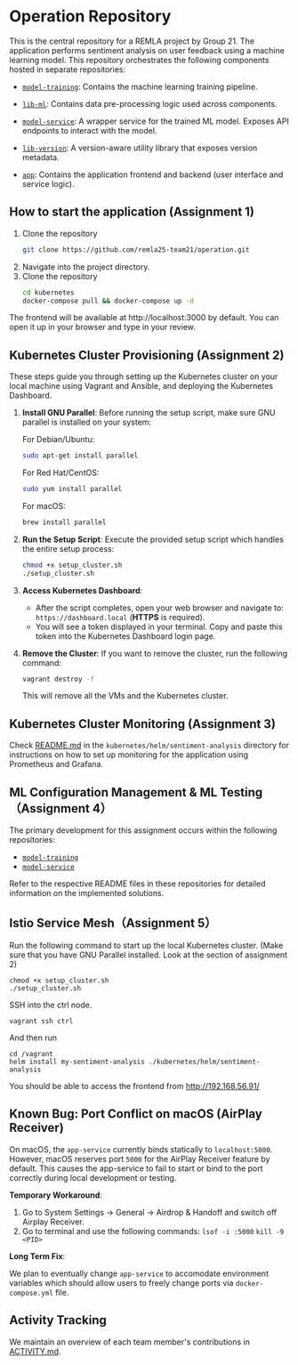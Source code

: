 # Operation Repository

This is the central repository for a REMLA project by Group 21. The application performs sentiment analysis on user feedback using a machine learning model. This repository orchestrates the following components hosted in separate repositories:

- [`model-training`](https://github.com/remla25-team21/model-training): Contains the machine learning training pipeline.

- [`lib-ml`](https://github.com/remla25-team21/lib-ml): Contains data pre-processing logic used across components.

- [`model-service`](https://github.com/remla25-team21/model-service): A wrapper service for the trained ML model. Exposes API endpoints to interact with the model.

- [`lib-version`](https://github.com/remla25-team21/lib-version): A version-aware utility library that exposes version metadata.

- [`app`](https://github.com/remla25-team21/app): Contains the application frontend and backend (user interface and service logic).

## How to start the application (Assignment 1)

1. Clone the repository
   ```bash
   git clone https://github.com/remla25-team21/operation.git
   ```
2. Navigate into the project directory.
3. Clone the repository
   ```bash
   cd kubernetes
   docker-compose pull && docker-compose up -d
   ```

The frontend will be available at http://localhost:3000 by default. You can open it up in your browser and type in your review.

## Kubernetes Cluster Provisioning (Assignment 2)

These steps guide you through setting up the Kubernetes cluster on your local machine using Vagrant and Ansible, and deploying the Kubernetes Dashboard.

1. **Install GNU Parallel**:
   Before running the setup script, make sure GNU parallel is installed on your system:

   For Debian/Ubuntu:

   ```bash
   sudo apt-get install parallel
   ```

   For Red Hat/CentOS:

   ```bash
   sudo yum install parallel
   ```

   For macOS:

   ```bash
   brew install parallel
   ```

2. **Run the Setup Script**:
   Execute the provided setup script which handles the entire setup process:

   ```bash
   chmod +x setup_cluster.sh
   ./setup_cluster.sh
   ```

3. **Access Kubernetes Dashboard**:

   - After the script completes, open your web browser and navigate to: `https://dashboard.local` (**HTTPS** is required).
   - You will see a token displayed in your terminal. Copy and paste this token into the Kubernetes Dashboard login page.

4. **Remove the Cluster**:
   If you want to remove the cluster, run the following command:
   ```bash
   vagrant destroy -f
   ```
   This will remove all the VMs and the Kubernetes cluster.

## Kubernetes Cluster Monitoring (Assignment 3)

Check [README.md](./kubernetes/helm/sentiment-analysis/README.md) in the `kubernetes/helm/sentiment-analysis` directory for instructions on how to set up monitoring for the application using Prometheus and Grafana.

## ML Configuration Management & ML Testing （Assignment 4）

The primary development for this assignment occurs within the following repositories:

- [`model-training`](https://github.com/remla25-team21/model-training)
- [`model-service`](https://github.com/remla25-team21/model-service)

Refer to the respective README files in these repositories for detailed information on the implemented solutions.

## Istio Service Mesh（Assignment 5）

Run the following command to start up the local Kubernetes cluster. (Make sure that you have GNU Parallel installed. Look at the section of assignment 2)

```
chmod +x setup_cluster.sh
./setup_cluster.sh
```

SSH into the ctrl node.

```
vagrant ssh ctrl
```

And then run

```
cd /vagrant
helm install my-sentiment-analysis ./kubernetes/helm/sentiment-analysis
```

You should be able to access the frontend from http://192.168.56.91/

## Known Bug: Port Conflict on macOS (AirPlay Receiver)

On macOS, the `app-service` currently binds statically to `localhost:5000`. However, macOS reserves port `5000` for the AirPlay Receiver feature by default. This causes the app-service to fail to start or bind to the port correctly during local development or testing.

**Temporary Workaround**:

1. Go to System Settings -> General -> Airdrop & Handoff and switch off Airplay Receiver.
2. Go to terminal and use the following commands: `lsof -i :5000` `kill -9 <PID>`

**Long Term Fix**:

We plan to eventually change `app-service` to accomodate environment variables which should allow users to freely change ports via `docker-compose.yml` file.

## Activity Tracking

We maintain an overview of each team member's contributions in [ACTIVITY.md](https://github.com/remla25-team21/operation/blob/docs/readme-update/ACTIVITY.md).
